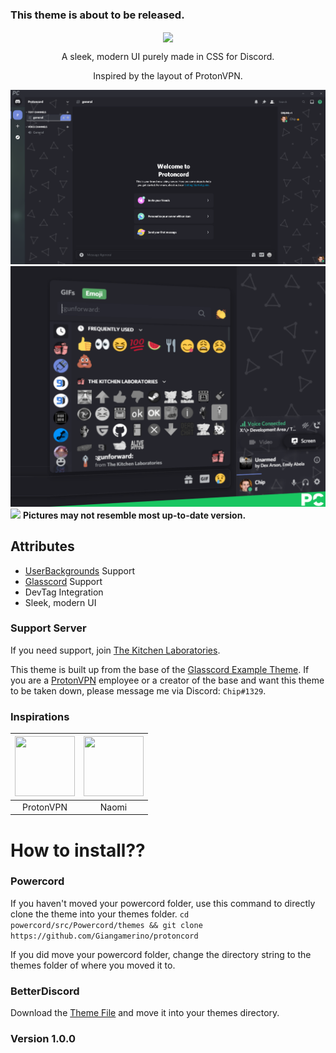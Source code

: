 ### This theme is about to be released.
<p align="center">
  <img align="center" src="https://github.com/Giangamerino/protoncord/blob/main/Previews/protonLogoBig.png?raw=true"></img>
</p>
<p align="center">A sleek, modern UI purely made in CSS for Discord.</p>
<p align="center">Inspired by the layout of ProtonVPN.</p>

![](Previews/ProtoncordPreview.png)
![](Previews/emoji_picker.png)
![](https://github.com/Giangamerino/protoncord/blob/main/Previews/slide_in.gif?raw=true)
**Pictures may not resemble most up-to-date version.**

## Attributes
* [UserBackgrounds](http://github.com/discord-Custom-Covers/usrbg/) Support
* [Glasscord](https://github.com/AryToNeX/Glasscord/) Support
* DevTag Integration
* Sleek, modern UI

### Support Server
If you need support, join [The Kitchen Laboratories](https://discord.com/invite/6aJAvdr/).


This theme is built up from the base of the [Glasscord Example Theme](https://github.com/AryToNeX/Glasscord/blob/master/extras/discord_example_theme/discord_example.theme.css). If you are a [ProtonVPN](https://protonvpn.com/) employee or a creator of the base and want this theme to be taken down, please message me via Discord: `Chip#1329`.

### Inspirations
| <a href="https://protonvpn.com/" target="_blank"> <img src="https://github.com/Giangamerino/protoncord/blob/main/Previews/ProtonVPNLogo.png?raw=true" alt="" width="96px" height="96px"> </a> | <a href="https://github.com/AryToNeX" target="_blank"> <img src="https://avatars1.githubusercontent.com/u/13177694?s=460&u=5b2c5ca79bbb3e37fbf5094e073f436e8d5b0bf7&v=4" alt="" width="96px" height="96px"> </a> |
|:-:|:-:|
| ProtonVPN | Naomi |

# How to install??

### Powercord
If you haven't moved your powercord folder, use this command to directly clone the theme into your themes folder.
`cd powercord/src/Powercord/themes && git clone https://github.com/Giangamerino/protoncord`

If you did move your powercord folder, change the directory string to the themes folder of where you moved it to.

### BetterDiscord
Download the [Theme File](https://github.com/Giangamerino/protoncord/blob/Release/protoncord.theme.css) and move it into your themes directory.

### Version 1.0.0
